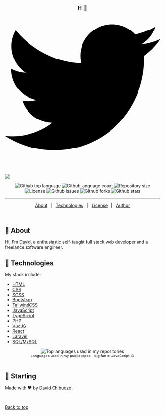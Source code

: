 <div align="center" id="top">
  <!-- <img src="./.github/app.gif" alt="Davydocsurg" /> -->

&#xa0;

  <!-- <a href="https://davydocsurg.netlify.app">Demo</a> -->
</div>

### <div align='center'>Hi 👋 </div>

<p align="center" style="margin: -20px 0 30px">
  <a href="https://twitter.com/davydocsurg" target="_blank" style='margin-right:10px'>
    <!-- <img align="center" src="https://cdn.jsdelivr.net/npm/simple-icons@3.0.1/icons/twitter.svg" alt="twitter" height="22px" width="22px" /> -->
    <svg role="img" viewBox="0 0 24 24" xmlns="http://www.w3.org/2000/svg"><title>Twitter</title><path d="M23.953 4.57a10 10 0 01-2.825.775 4.958 4.958 0 002.163-2.723c-.951.555-2.005.959-3.127 1.184a4.92 4.92 0 00-8.384 4.482C7.69 8.095 4.067 6.13 1.64 3.162a4.822 4.822 0 00-.666 2.475c0 1.71.87 3.213 2.188 4.096a4.904 4.904 0 01-2.228-.616v.06a4.923 4.923 0 003.946 4.827 4.996 4.996 0 01-2.212.085 4.936 4.936 0 004.604 3.417 9.867 9.867 0 01-6.102 2.105c-.39 0-.779-.023-1.17-.067a13.995 13.995 0 007.557 2.209c9.053 0 13.998-7.496 13.998-13.985 0-.21 0-.42-.015-.63A9.935 9.935 0 0024 4.59z"/></svg>
  </a>
</p>

![](https://visitor-badge.glitch.me/badge?page_id=davydocsurg.davydocsurg)

<p align="center">
  <img alt="Github top language" src="https://img.shields.io/github/languages/top/davydocsurg/davydocsurg?color=56BEB8">

  <img alt="Github language count" src="https://img.shields.io/github/languages/count/davydocsurg/davydocsurg?color=56BEB8">

  <img alt="Repository size" src="https://img.shields.io/github/repo-size/davydocsurg/davydocsurg?color=56BEB8">

  <img alt="License" src="https://img.shields.io/github/license/davydocsurg/davydocsurg?color=56BEB8">

  <img alt="Github issues" src="https://img.shields.io/github/issues/davydocsurg/davydocsurg?color=56BEB8" />

  <img alt="Github forks" src="https://img.shields.io/github/forks/davydocsurg/davydocsurg?color=56BEB8" />

  <img alt="Github stars" src="https://img.shields.io/github/stars/davydocsurg/davydocsurg?color=56BEB8" />
</p>

<!-- Status -->

<!-- <h4 align="center">
	🚧  Socialite 🚀 Under construction...  🚧
</h4> -->

<hr>

<p align="center">
  <a href="#dart-about">About</a> &#xa0; | &#xa0;
  <!-- <a href="#sparkles-features">Features</a> &#xa0; | &#xa0; -->
  <a href="#rocket-technologies">Technologies</a> &#xa0; | &#xa0;
  <!-- <a href="#rocket-socials">Socials</a> &#xa0; | &#xa0; -->
  <!-- <a href="#white_check_mark-requirements">Requirements</a> &#xa0; | &#xa0; -->
  <!-- <a href="#checkered_flag-starting">Starting</a> &#xa0; | &#xa0; -->
  <a href="#memo-license">License</a> &#xa0; | &#xa0;
  <a href="https://github.com/davydocsurg" target="_blank">Author</a>
</p>

<br>

## :dart: About

Hi, I'm [David](https://davydocsurg.github.io), a enthusiastic self-taught full stack web developer and a freelance software engineer.

<!-- ## :sparkles: Features

:heavy_check_mark: Feature 1;\
:heavy_check_mark: Feature 2;\
:heavy_check_mark: Feature 3; -->

## :rocket: Technologies

My stack include:

- [HTML](https://en.wikipedia.org/wiki/HTML)
- [CSS](https://en.wikipedia.org/wiki/CSS)
- [SCSS](https://sass-lang.com/)
- [Bootstrap](https://getbootstrap.com/)
- [TailwindCSS](https://tailwindcss.com/.com/)
- [JavaScript](https://en.wikipedia.org/wiki/JavaScript)
- [TypeScript](https://www.typescriptlang.org/)
- [PHP](https://php.net/)
- [VueJS](https://vuejs.org/)
- [React](https://reactjs.org/)
- [Laravel](https://laravel.com/)
- [SQL/MySQL](https://mysql.com/)

<div align="center">
  <img width="" src="https://github-readme-stats.vercel.app/api/top-langs/?username=davydocsurg&layout=compact&hide_title=1&card_width=300" alt="Top languages used in my repositories" />
  <br />
  <small>Languages used in my public repos - big fan of JavaScript 😛</small>
  <br />
  <br />
</div>

<!-- ## :white_check_mark: Requirements

 Before starting :checkered_flag:, you need to have [Git](https://git-scm.com) and [Node](https://nodejs.org/en/) installed. -->

## :checkered_flag: Starting

<!-- ```bash
# Clone this project
$ git clone https://github.com/{{davydocsurg}}/davydocsurg

# Access
$ cd davydocsurg

# Install dependencies
$ yarn

# Run the project
$ yarn start

# The server will initialize in the <http://localhost:3000>
```

## :memo: License

This project is under license from MIT. For more details, see the [LICENSE](LICENSE.md) file. -->

Made with :heart: by <a href="https://davydocsurg.github.io" target="_blank">David Chibueze</a>

&#xa0;

<a href="#top">Back to top</a>
